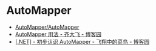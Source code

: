 # AutoMapper

- [AutoMapper/AutoMapper](https://github.com/AutoMapper/AutoMapper)
- [AutoMapper 用法 - 齐大飞 - 博客园](https://www.cnblogs.com/youring2/p/automapper.html)
- [[.NET] - 初步认识 AutoMapper - 飞翔中的菜鸟 - 博客园](https://www.cnblogs.com/fred-bao/p/5700776.html)
